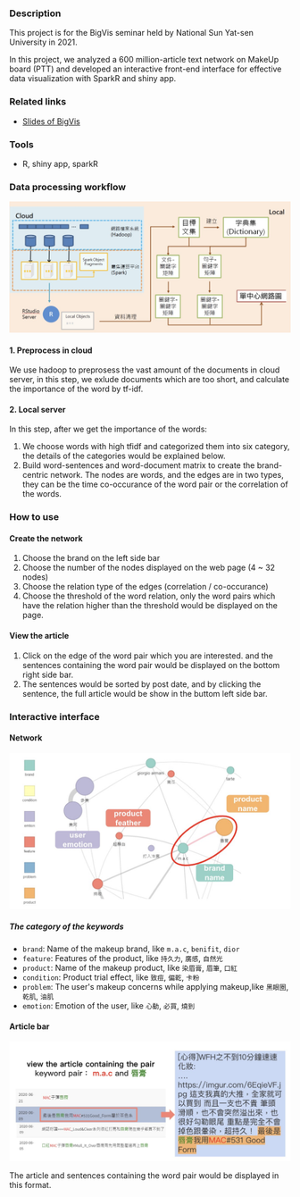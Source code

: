 ### Description

This project is for the BigVis seminar held by National Sun Yat-sen University in 2021.

In this project, we analyzed a 600 million-article text network on MakeUp board (PTT) and developed an interactive front-end interface for effective data visualization with SparkR and shiny app.

### Related links
+ [Slides of BigVis](https://drive.google.com/file/d/1Z_SfXEZtsx0edYhgUGCsfeqxdolwyCuc/view?usp=sharing)

### Tools
+ R, shiny app, sparkR

### Data processing workflow

![preprocessing](img/preprocessing.jpg)

#### 1. Preprocess in cloud
We use hadoop to preprosess the vast amount of the documents in cloud server, in this step, we exlude documents which are too short, and calculate the importance of the word by tf-idf.

#### 2. Local server
In this step, after we get the importance of the words:

1. We choose words with high tfidf and categorized them into six category, the details of the categories would be explained below.
2. Build word-sentences and word-document matrix to create the brand-centric network. The nodes are words, and the edges are in two types, they can be the time co-occurance of the word pair or the correlation of the words.

### How to use

#### Create the network
1. Choose the brand on the left side bar
2. Choose the number of the nodes displayed on the web page (4 ~ 32 nodes)
3. Choose the relation type of the edges (correlation / co-occurance)
4. Choose the threshold of the word relation, only the word pairs which have the relation higher than the threshold would be displayed on the page.

#### View the article

1. Click on the edge of the word pair which you are interested. and the sentences containing the word pair would be displayed on the bottom right side bar.
2. The sentences would be sorted by post date, and by clicking the sentence, the full article would be show in the buttom left side bar.

### Interactive interface

#### Network

![network](img/network.jpg)

##### The category of the keywords
+ `brand`: Name of the makeup brand, like `m.a.c`, `benifit`, `dior`
+ `feature`: Features of the product, like `持久力`, `廣感`, `自然光`
+ `product`: Name of the makeup product, like `染眉膏`, `眉筆`, `口紅`
+ `condition`: Product trial effect, like `致痘`, `偏乾`, `卡粉`
+ `problem`: The user's makeup concerns while applying makeup,like `黑眼圈`, `乾肌`, `油肌`
+ `emotion`: Emotion of the user, like `心動`, `必買`, `燒到`

#### Article bar
![network](img/article.jpg)

The article and sentences containing the word pair would be displayed in this format.